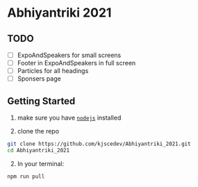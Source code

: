 # Abhiyantriki 2021

## TODO

- [ ] ExpoAndSpeakers for small screens
- [ ] Footer in ExpoAndSpeakers in full screen
- [ ] Particles for all headings
- [ ] Sponsers page

## Getting Started

1. make sure you have [`nodejs`](https://nodejs.org/en/) installed

2. clone the repo

```bash
git clone https://github.com/kjscedev/Abhiyantriki_2021.git
cd Abhiyantriki_2021
```

2. In your terminal:

```bash
npm run pull
```

